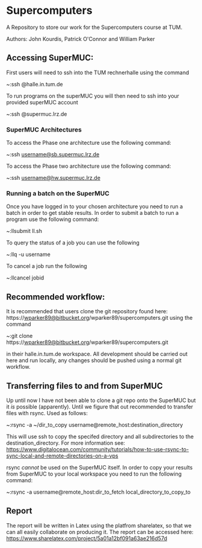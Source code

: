 # Supercomputers
A Repository to store our work for the Supercomputers course at TUM.

Authors: John Kourdis, Patrick O'Connor and William Parker

## Accessing SuperMUC:

First users will need to ssh into the TUM rechnerhalle using the command

~:ssh <username>@halle.in.tum.de

To run programs on the superMUC you will then need to ssh into your provided superMUC account

~:ssh <username2>@supermuc.lrz.de

### SuperMUC Architectures

To access the Phase one architecture use the following command:

~:ssh username@sb.supermuc.lrz.de

To access the Phase two architecture use the following command:

~:ssh username@hw.supermuc.lrz.de

### Running a batch on the SuperMUC

Once you have logged in to your chosen architecture you need to run a batch in order to get stable results.  In order to submit a batch to run a program
use the following command:

~:llsubmit ll.sh

To query the status of a job you can use the following

~:llq -u username

To cancel a job run the following

~:llcancel jobid

## Recommended workflow:

It is recommended that users clone the git repository found here: https://wparker89@bitbucket.org/wparker89/supercomputers.git using the command

~:git clone https://wparker89@bitbucket.org/wparker89/supercomputers.git

in their halle.in.tum.de workspace.  All development should be carried out here and run locally, any changes should be pushed using a normal git workflow.

## Transferring files to and from SuperMUC

Up until now I have not been able to clone a git repo onto the SuperMUC but it *is* possible (apparently).  Until we figure that out recommended to
transfer files with rsync. Used as follows:

~:rsync -a ~/dir_to_copy username@remote_host:destination_directory

This will use ssh to copy the specifed directory and all subdirectories to the destination_directory.  For more information see: https://www.digitalocean.com/community/tutorials/how-to-use-rsync-to-sync-local-and-remote-directories-on-a-vps

rsync *cannot* be used on the SuperMUC itself.  In order to copy your results from SuperMUC to your local workspace you need to run the following command:

~:rsync -a username@remote_host:dir_to_fetch local_directory_to_copy_to

## Report

The report will be written in Latex using the platfrom sharelatex, so that we can all easily collaborate on producing it.  The report can be accessed here:
https://www.sharelatex.com/project/5a01a12bf091a63ae216d57d
